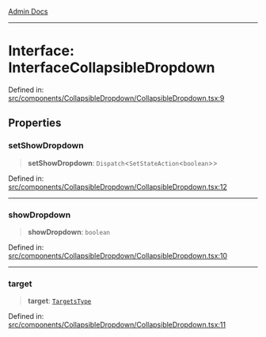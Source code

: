 [Admin Docs](/)

***

# Interface: InterfaceCollapsibleDropdown

Defined in: [src/components/CollapsibleDropdown/CollapsibleDropdown.tsx:9](https://github.com/syedali237/talawa-admin/blob/dd4a08e622d0fa38bcf9758a530e8cdf917dbac8/src/components/CollapsibleDropdown/CollapsibleDropdown.tsx#L9)

## Properties

### setShowDropdown

> **setShowDropdown**: `Dispatch`\<`SetStateAction`\<`boolean`\>\>

Defined in: [src/components/CollapsibleDropdown/CollapsibleDropdown.tsx:12](https://github.com/syedali237/talawa-admin/blob/dd4a08e622d0fa38bcf9758a530e8cdf917dbac8/src/components/CollapsibleDropdown/CollapsibleDropdown.tsx#L12)

***

### showDropdown

> **showDropdown**: `boolean`

Defined in: [src/components/CollapsibleDropdown/CollapsibleDropdown.tsx:10](https://github.com/syedali237/talawa-admin/blob/dd4a08e622d0fa38bcf9758a530e8cdf917dbac8/src/components/CollapsibleDropdown/CollapsibleDropdown.tsx#L10)

***

### target

> **target**: [`TargetsType`](../../../../state/reducers/routesReducer/type-aliases/TargetsType.md)

Defined in: [src/components/CollapsibleDropdown/CollapsibleDropdown.tsx:11](https://github.com/syedali237/talawa-admin/blob/dd4a08e622d0fa38bcf9758a530e8cdf917dbac8/src/components/CollapsibleDropdown/CollapsibleDropdown.tsx#L11)
